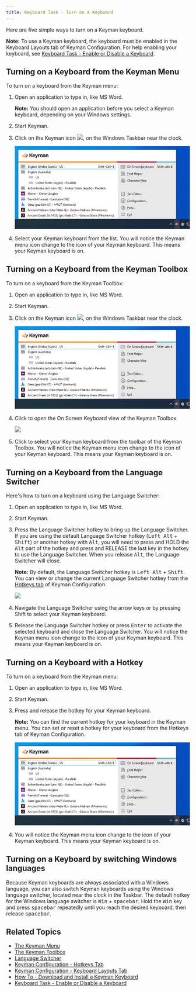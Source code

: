 ```yaml
---
title: Keyboard Task - Turn on a Keyboard
---
```


Here are five simple ways to turn on a Keyman keyboard.

**Note:**
To use a Keyman keyboard, the keyboard must be enabled in the Keyboard
Layouts tab of Keyman Configuration. For help enabling your keyboard,
see [Keyboard Task - Enable or Disable a Keyboard](enable-or-disable-keyboard).

## Turning on a Keyboard from the Keyman Menu

To turn on a keyboard from the Keyman menu:

1.  Open an application to type in, like MS Word.

    **Note:**
    You should open an application before you select a Keyman keyboard,
    depending on your Windows settings.

2.  Start Keyman.

3.  Click on the Keyman icon ![](../desktop_images/icon-keyman.png), on the
    Windows Taskbar near the clock.

    ![](../desktop_images/menu.png)

4.  Select your Keyman keyboard from the list. You will notice the
    Keyman menu icon change to the icon of your Keyman keyboard. This
    means your Keyman keyboard is on.

## Turning on a Keyboard from the Keyman Toolbox

To turn on a keyboard from the Keyman Toolbox:

1.  Open an application to type in, like MS Word.

2.  Start Keyman.

3.  Click on the Keyman icon ![](../desktop_images/icon-keyman.png), on the
    Windows Taskbar near the clock.

    ![](../desktop_images/menu.png)

4.  Click to open the On Screen Keyboard view of the Keyman Toolbox.

    ![](../desktop_images/osk-tibetan.png)

5.  Click to select your Keyman keyboard from the toolbar of the Keyman
    Toolbox. You will notice the Keyman menu icon change to the icon of
    your Keyman keyboard. This means your Keyman keyboard is on.

## Turning on a Keyboard from the Language Switcher

Here's how to turn on a keyboard using the Language Switcher:

1.  Open an application to type in, like MS Word.

2.  Start Keyman.

3.  Press the Language Switcher hotkey to bring up the Language
    Switcher. If you are using the default Language Switcher hotkey
    (<kbd>Left Alt</kbd> + <kbd>Shift</kbd>) or another hotkey with
    <kbd>Alt</kbd>, you will need to press and HOLD the <kbd>Alt</kbd>
    part of the hotkey and press and RELEASE the
    last key in the hotkey to use the Language Switcher. When you
    release <kbd>Alt</kbd>, the Language Switcher will close.

    **Note:**
    By default, the Language Switcher hotkey is <kbd>Left Alt</kbd> +
    <kbd>Shift</kbd>. You can view or change the current Language Switcher
    hotkey from the [Hotkeys tab](config/hotkeys) of Keyman Configuration.

    ![](../desktop_images/languageswitcher-small.png)

4.  Navigate the Language Switcher using the arrow keys or by pressing
    Shift to select your Keyman keyboard.

5.  Release the Language Switcher hotkey or press <kbd>Enter</kbd> to
    activate the selected keyboard and close the Language Switcher. You
    will notice the Keyman menu icon change to the icon of your Keyman
    keyboard. This means your Keyman keyboard is on.

## Turning on a Keyboard with a Hotkey

To turn on a keyboard from the Keyman menu:

1.  Open an application to type in, like MS Word.

2.  Start Keyman.

3.  Press and release the hotkey for your Keyman keyboard.

    **Note:**
    You can find the current hotkey for your keyboard in the Keyman
    menu. You can set or reset a hotkey for your keyboard from the
    Hotkeys tab of Keyman Configuration.

    ![](../desktop_images/menu.png)

4.  You will notice the Keyman menu icon change to the icon of your
    Keyman keyboard. This means your Keyman keyboard is on.

## Turning on a Keyboard by switching Windows languages

Because Keyman keyboards are always associated with a Windows language,
you can also switch Keyman keyboards using the Windows language switcher,
located near the clock in the Taskbar. The default hotkey for the Windows
language switcher is <kbd>Win</kbd> + <kbd>spacebar</kbd>. Hold the
<kbd>Win</kbd> key and press <kbd>spacebar</kbd> repeatedly until you
reach the desired keyboard, then release <kbd>spacebar</kbd>.

## Related Topics

-   [The Keyman Menu](tray-menu)
-   [The Keyman Toolbox](toolbox/index)
-   [Language Switcher](language-switcher)
-   [Keyman Configuration - Hotkeys Tab](config/hotkeys)
-   [Keyman Configuration - Keyboard Layouts Tab](config/keyboards)
-   [How To - Download and Install a Keyman Keyboard](../start/download-and-install-keyboard)
-   [Keyboard Task - Enable or Disable a Keyboard](enable-or-disable-keyboard)